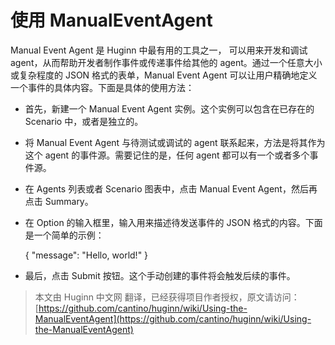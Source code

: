 # 使用 ManualEventAgent

Manual Event Agent 是 Huginn 中最有用的工具之一， 可以用来开发和调试 agent，从而帮助开发者制作事件或传递事件给其他的 agent。通过一个任意大小或复杂程度的 JSON 格式的表单，Manual Event Agent 可以让用户精确地定义一个事件的具体内容。下面是具体的使用方法：


* 首先，新建一个 Manual Event Agent 实例。这个实例可以包含在已存在的 Scenario 中，或者是独立的。

* 将 Manual Event Agent 与待测试或调试的 agent 联系起来，方法是将其作为这个 agent 的事件源。需要记住的是，任何 agent 都可以有一个或者多个事件源。

* 在 Agents 列表或者 Scenario 图表中，点击 Manual Event Agent，然后再点击 Summary。

* 在 Option 的输入框里，输入用来描述待发送事件的 JSON 格式的内容。下面是一个简单的示例：

  	{ "message": "Hello, world!" }

* 最后，点击 Submit 按钮。这个手动创建的事件将会触发后续的事件。

> 本文由 Huginn 中文网 翻译，已经获得项目作者授权，原文请访问：[https://github.com/cantino/huginn/wiki/Using-the-ManualEventAgent](https://github.com/cantino/huginn/wiki/Using-the-ManualEventAgent)

